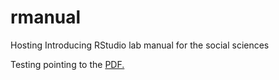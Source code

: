 # rmanual
Hosting Introducing RStudio lab manual for the social sciences

Testing pointing to the <a href="https://github.com/tottyn/rmanual/blob/main/Lab%20Manual%20(with%20Solutions).pdf" target="_blank">PDF.</a>
